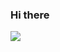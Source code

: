 ### Hi there

<div>
  <img align="center" src="https://github-readme-stats.vercel.app/api?username=fkostya&show_icons=true&theme=dark&count_private=true" />
<div/>
